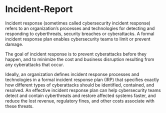 # Incident-Report

Incident response (sometimes called cybersecurity incident response) refers to an organization’s processes and technologies for detecting and responding to cyberthreats, security breaches or cyberattacks. A formal incident response plan enables cybersecurity teams to limit or prevent damage.

The goal of incident response is to prevent cyberattacks before they happen, and to minimize the cost and business disruption resulting from any cyberattacks that occur.

Ideally, an organization defines incident response processes and technologies in a formal incident response plan (IRP) that specifies exactly how different types of cyberattacks should be identified, contained, and resolved. An effective incident response plan can help cybersecurity teams detect and contain cyberthreats and restore affected systems faster, and reduce the lost revenue, regulatory fines, and other costs associate with these threats.
